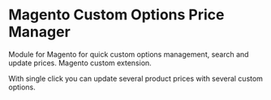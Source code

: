 Magento
Custom Options Price Manager
============================

Module for Magento for quick custom options management, search and update prices. Magento custom extension.

With single click you can update several product prices with several custom options.
